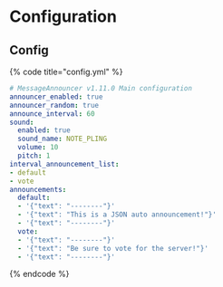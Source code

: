 # Configuration

## Config

{% code title="config.yml" %}
```yaml
# MessageAnnouncer v1.11.0 Main configuration
announcer_enabled: true
announcer_random: true
announce_interval: 60
sound:
  enabled: true
  sound_name: NOTE_PLING
  volume: 10
  pitch: 1
interval_announcement_list:
- default
- vote
announcements:
  default:
  - '{"text": "--------"}'
  - '{"text": "This is a JSON auto announcement!"}'
  - '{"text": "--------"}'
  vote:
  - '{"text": "--------"}'
  - '{"text": "Be sure to vote for the server!"}'
  - '{"text": "--------"}'
```
{% endcode %}

